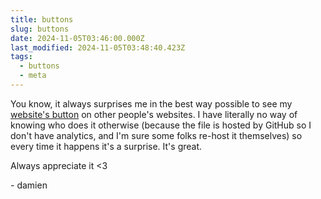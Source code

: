 ```yaml
---
title: buttons
slug: buttons
date: 2024-11-05T03:46:00.000Z
last_modified: 2024-11-05T03:48:40.423Z
tags:
  - buttons
  - meta
---
```


You know, it always surprises me in the best way possible to see my [website's button](https://damien.zone/links/) on other people's websites. I have literally no way of knowing who does it otherwise (because the file is hosted by GitHub so I don't have analytics, and I'm sure some folks re-host it themselves) so every time it happens it's a surprise. It's great.

Always appreciate it <3

\- damien
